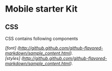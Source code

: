 Mobile starter Kit
================================

CSS
--------------------------------
CSS contains following components

*[font] (http://github.github.com/github-flavored-markdown/sample_content.html).*  
*[styles] (http://github.github.com/github-flavored-markdown/sample_content.html).*      
  

